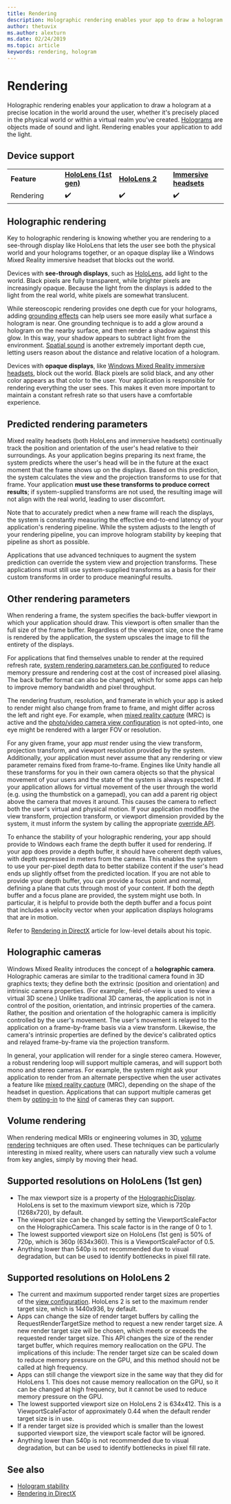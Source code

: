 ```yaml
---
title: Rendering
description: Holographic rendering enables your app to draw a hologram in a precise location in the world around the user, whether it's precisely placed in the physical world or within a virtual realm you've created.
author: thetuvix
ms.author: alexturn
ms.date: 02/24/2019
ms.topic: article
keywords: rendering, hologram
---
```



# Rendering

Holographic rendering enables your application to draw a hologram at a precise location in the world around the user, whether it's precisely placed in the physical world or within a virtual realm you've created. [Holograms](../../discover/hologram.md) are objects made of sound and light. Rendering enables your application to add the light.

## Device support

<table>
    <colgroup>
    <col width="25%" />
    <col width="25%" />
    <col width="25%" />
    <col width="25%" />
    </colgroup>
    <tr>
        <td><strong>Feature</strong></td>
        <td><a href="../../hololens-hardware-details.md"><strong>HoloLens (1st gen)</strong></a></td>
        <td><a href="https://docs.microsoft.com/hololens/hololens2-hardware"><strong>HoloLens 2</strong></td>
        <td><a href="../../discover/immersive-headset-hardware-details.md"><strong>Immersive headsets</strong></a></td>
    </tr>
     <tr>
        <td>Rendering</td>
        <td>✔️</td>
        <td>✔️</td>
        <td>✔️</td>
    </tr>
</table>

## Holographic rendering

Key to holographic rendering is knowing whether you are rendering to a see-through display like HoloLens that lets the user see both the physical world and your holograms together, or an opaque display like a Windows Mixed Reality immersive headset that blocks out the world.

Devices with **see-through displays**, such as [HoloLens](../../hololens-hardware-details.md), add light to the world. Black pixels are fully transparent, while brighter pixels are increasingly opaque. Because the light from the displays is added to the light from the real world, white pixels are somewhat translucent.

While stereoscopic rendering provides one depth cue for your holograms, adding [grounding effects](../../design/interaction-fundamentals.md) can help users see more easily what surface a hologram is near. One grounding technique is to add a glow around a hologram on the nearby surface, and then render a shadow against this glow. In this way, your shadow appears to subtract light from the environment. [Spatial sound](../../design/spatial-sound.md) is another extremely important depth cue, letting users reason about the distance and relative location of a hologram.

Devices with **opaque displays**, like [Windows Mixed Reality immersive headsets](../../discover/immersive-headset-hardware-details.md), block out the world. Black pixels are solid black, and any other color appears as that color to the user. Your application is responsible for rendering everything the user sees. This makes it even more important to maintain a constant refresh rate so that users have a comfortable experience.

## Predicted rendering parameters

Mixed reality headsets (both HoloLens and immersive headsets) continually track the position and orientation of the user's head relative to their surroundings. As your application begins preparing its next frame, the system predicts where the user's head will be in the future at the exact moment that the frame shows up on the displays. Based on this prediction, the system calculates the view and the projection transforms to use for that frame. Your application **must use these transforms to produce correct results**; if system-supplied transforms are not used, the resulting image will not align with the real world, leading to user discomfort.

Note that to accurately predict when a new frame will reach the displays, the system is constantly measuring the effective end-to-end latency of your application's rendering pipeline. While the system adjusts to the length of your rendering pipeline, you can improve hologram stability by keeping that pipeline as short as possible.

Applications that use advanced techniques to augment the system prediction can override the system view and projection transforms. These applications must still use system-supplied transforms as a basis for their custom transforms in order to produce meaningful results.

## Other rendering parameters

When rendering a frame, the system specifies the back-buffer viewport in which your application should draw. This viewport is often smaller than the full size of the frame buffer. Regardless of the viewport size, once the frame is rendered by the application, the system upscales the image to fill the entirety of the displays.

For applications that find themselves unable to render at the required refresh rate, [system rendering parameters can be configured](https://docs.microsoft.com/uwp/api/Windows.Graphics.Holographic.HolographicViewConfiguration#Windows_Graphics_Holographic_HolographicViewConfiguration) to reduce memory pressure and rendering cost at the cost of increased pixel aliasing. The back buffer format can also be changed, which for some apps can help to improve memory bandwidth and pixel throughput.

The rendering frustum, resolution, and framerate in which your app is asked to render might also change from frame to frame, and might differ across the left and right eye. For example, when [mixed reality capture](../../mixed-reality-capture.md) (MRC) is active and the [photo/video camera view configuration](https://docs.microsoft.com/uwp/api/Windows.Graphics.Holographic.HolographicViewConfigurationKind#Windows_Graphics_Holographic_HolographicViewConfigurationKind) is not opted-into, one eye might be rendered with a larger FOV or resolution.

For any given frame, your app *must* render using the view transform, projection transform, and viewport resolution provided by the system. Additionally, your application must never assume that any rendering or view parameter remains fixed from frame-to-frame. Engines like Unity handle all these transforms for you in their own camera objects so that the physical movement of your users and the state of the system is always respected. If your application allows for virtual movement of the user through the world (e.g. using the thumbstick on a gamepad), you can add a parent rig object above the camera that moves it around. This causes the camera to reflect both the user's virtual and physical motion. If your application modifies the view transform, projection transform, or viewport dimension provided by the system, it must inform the system by calling the appropriate [override API](https://docs.microsoft.com/uwp/api/Windows.Graphics.Holographic.HolographicCameraPose#Windows_Graphics_Holographic_HolographicCameraPose).

To enhance the stability of your holographic rendering, your app should provide to Windows each frame the depth buffer it used for rendering. If your app does provide a depth buffer, it should have coherent depth values, with depth expressed in meters from the camera. This enables the system to use your per-pixel depth data to better stabilize content if the user's head ends up slightly offset from the predicted location. If you are not able to provide your depth buffer, you can provide a focus point and normal, defining a plane that cuts through most of your content. If both the depth buffer and a focus plane are provided, the system might use both. In particular, it is helpful to provide both the depth buffer and a focus point that includes a velocity vector when your application displays holograms that are in motion.

Refer to [Rendering in DirectX](../native/rendering-in-directx.md) article for low-level details about his topic.

## Holographic cameras

Windows Mixed Reality introduces the concept of a **holographic camera**. Holographic cameras are similar to the traditional camera found in 3D graphics texts; they define both the extrinsic (position and orientation) and intrinsic camera properties. (For example:, field-of-view is used to view a virtual 3D scene.) Unlike traditional 3D cameras, the application is not in control of the position, orientation, and intrinsic properties of the camera. Rather, the position and orientation of the holographic camera is implicitly controlled by the user's movement. The user's movement is relayed to the application on a frame-by-frame basis via a view transform. Likewise, the camera's intrinsic properties are defined by the device's calibrated optics and relayed frame-by-frame via the projection transform.

In general, your application will render for a single stereo camera. However, a robust rendering loop will support multiple cameras, and will support both mono and stereo cameras. For example, the system might ask your application to render from an alternate perspective when the user activates a feature like [mixed reality capture](../../mixed-reality-capture.md) (MRC), depending on the shape of the headset in question. Applications that can support multiple cameras get them by [opting-in](https://docs.microsoft.com/uwp/api/Windows.Graphics.Holographic.HolographicViewConfiguration#Windows_Graphics_Holographic_HolographicViewConfiguration) to the [kind](https://docs.microsoft.com/uwp/api/Windows.Graphics.Holographic.HolographicViewConfigurationKind#Windows_Graphics_Holographic_HolographicViewConfigurationKind) of cameras they can support.

## Volume rendering

When rendering medical MRIs or engineering volumes in 3D, [volume rendering](volume-rendering.md) techniques are often used. These techniques can be particularly interesting in mixed reality, where users can naturally view such a volume from key angles, simply by moving their head.

## Supported resolutions on HoloLens (1st gen)

* The max viewport size is a property of the [HolographicDisplay](https://docs.microsoft.com/uwp/api/windows.graphics.holographic.holographicdisplay). HoloLens is set to the maximum viewport size, which is 720p (1268x720), by default.
* The viewport size can be changed by setting the ViewportScaleFactor on the HolographicCamera. This scale factor is in the range of 0 to 1.
* The lowest supported viewport size on HoloLens (1st gen) is 50% of 720p, which is 360p (634x360). This is a ViewportScaleFactor of 0.5.
* Anything lower than 540p is not recommended due to visual degradation, but can be used to identify bottlenecks in pixel fill rate.

## Supported resolutions on HoloLens 2

* The current and maximum supported render target sizes are properties of the [view configuration](https://docs.microsoft.com/uwp/api/Windows.Graphics.Holographic.HolographicViewConfiguration#Windows_Graphics_Holographic_HolographicViewConfiguration). HoloLens 2 is set to the maximum render target size, which is 1440x936, by default.
* Apps can change the size of render target buffers by calling the RequestRenderTargetSize method to request a new render target size. A new render target size will be chosen, which meets or exceeds the requested render target size. This API changes the size of the render target buffer, which requires memory reallocation on the GPU. The implications of this include: The render target size can be scaled down to reduce memory pressure on the GPU, and this method should not be called at high frequency.
* Apps can still change the viewport size in the same way that they did for HoloLens 1. This does not cause memory reallocation on the GPU, so it can be changed at high frequency, but it cannot be used to reduce memory pressure on the GPU.
* The lowest supported viewport size on HoloLens 2 is 634x412. This is a ViewportScaleFactor of approximately 0.44 when the default render target size is in use.
* If a render target size is provided which is smaller than the lowest supported viewport size, the viewport scale factor will be ignored.
* Anything lower than 540p is not recommended due to visual degradation, but can be used to identify bottlenecks in pixel fill rate.



## See also
* [Hologram stability](hologram-stability.md)
* [Rendering in DirectX](../native/rendering-in-directx.md)
